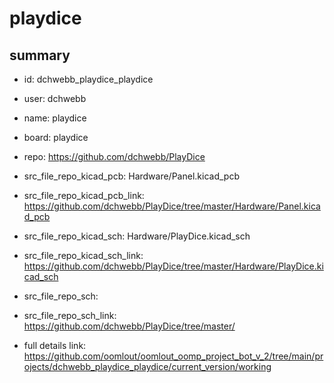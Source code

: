 # playdice
 
## summary 
* id: dchwebb_playdice_playdice
* user: dchwebb
* name: playdice
* board: playdice
* repo: https://github.com/dchwebb/PlayDice
* src_file_repo_kicad_pcb: Hardware/Panel.kicad_pcb
* src_file_repo_kicad_pcb_link: https://github.com/dchwebb/PlayDice/tree/master/Hardware/Panel.kicad_pcb
* src_file_repo_kicad_sch: Hardware/PlayDice.kicad_sch
* src_file_repo_kicad_sch_link: https://github.com/dchwebb/PlayDice/tree/master/Hardware/PlayDice.kicad_sch

* src_file_repo_sch: 
* src_file_repo_sch_link: https://github.com/dchwebb/PlayDice/tree/master/
* full details link: https://github.com/oomlout/oomlout_oomp_project_bot_v_2/tree/main/projects/dchwebb_playdice_playdice/current_version/working  







